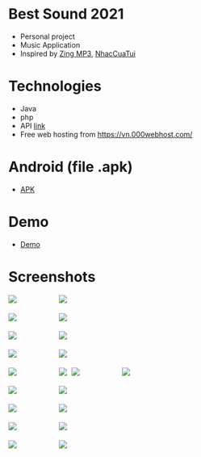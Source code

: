 # Best Sound 2021
- Personal project
- Music Application 
- Inspired by [Zing MP3](https://play.google.com/store/apps/details?id=com.zing.mp3), [NhacCuaTui](https://play.google.com/store/apps/details?id=ht.nct&hl=vi&gl=US)
# Technologies
- Java
- php
- API [link](API)
- Free web hosting from https://vn.000webhost.com/
# Android (file .apk)
- [APK](https://drive.google.com/file/d/1WM8WX2MuiNJ5dla6gF_9BLCxHpOqmyGD/view?usp=sharing)
# Demo
- [Demo](https://youtu.be/72bvRZppxw8)
# Screenshots

<kbd>
  <img src="Images/1.jpg">
   &nbsp;&nbsp;&nbsp;&nbsp;&nbsp;&nbsp;&nbsp;&nbsp;
  <img src="Images/2.jpg">
</kbd>
<br/>
<br/> 
       
<kbd>
  <img src="Images/3.jpg">
   &nbsp;&nbsp;&nbsp;&nbsp;&nbsp;&nbsp;&nbsp;&nbsp;
  <img src="Images/8.jpg">
</kbd>
<br/>
<br/> 

<kbd>
  <img src="Images/4.jpg">
   &nbsp;&nbsp;&nbsp;&nbsp;&nbsp;&nbsp;&nbsp;&nbsp;
  <img src="Images/5.jpg">
</kbd>
<br/>
<br/> 

<kbd>
  <img src="Images/6.jpg">
   &nbsp;&nbsp;&nbsp;&nbsp;&nbsp;&nbsp;&nbsp;&nbsp;
  <img src="Images/7.jpg">
</kbd>
<br/>
<br/> 


<kbd>
   <img src="Images/9.jpg"/>
   &nbsp;&nbsp;&nbsp;&nbsp;&nbsp;&nbsp;&nbsp;&nbsp;
   <img src="Images/10.jpg"/>
</kbd>

<kbd>
  <img src="Images/11.jpg">
   &nbsp;&nbsp;&nbsp;&nbsp;&nbsp;&nbsp;&nbsp;&nbsp;
  <img src="Images/12.jpg">
</kbd>
<br/>
<br/> 

<kbd>
  <img src="Images/13.jpg">
   &nbsp;&nbsp;&nbsp;&nbsp;&nbsp;&nbsp;&nbsp;&nbsp;
  <img src="Images/14.jpg">
</kbd>
<br/>
<br/> 

<kbd>
  <img src="Images/15.jpg">
   &nbsp;&nbsp;&nbsp;&nbsp;&nbsp;&nbsp;&nbsp;&nbsp;
  <img src="Images/16.jpg">
</kbd>
<br/>
<br/> 

<kbd>
  <img src="Images/17.jpg">
   &nbsp;&nbsp;&nbsp;&nbsp;&nbsp;&nbsp;&nbsp;&nbsp;
  <img src="Images/18.jpg">
</kbd>
<br/>
<br/> 

<kbd>
  <img src="Images/19.jpg">
   &nbsp;&nbsp;&nbsp;&nbsp;&nbsp;&nbsp;&nbsp;&nbsp;
  <img src="Images/20.jpg">
</kbd>
<br/>
<br/> 
